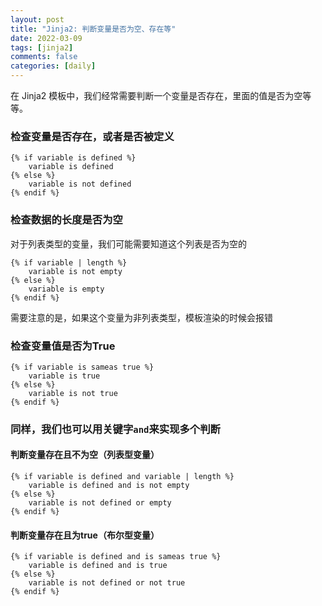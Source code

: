 ```yaml
---
layout: post
title: "Jinja2: 判断变量是否为空、存在等"
date: 2022-03-09
tags: [jinja2]
comments: false
categories: [daily]
---
```


在 Jinja2 模板中，我们经常需要判断一个变量是否存在，里面的值是否为空等等。

<!-- more -->

### 检查变量是否存在，或者是否被定义

```jinja
{% if variable is defined %}
    variable is defined
{% else %}
    variable is not defined
{% endif %}
```

### 检查数据的长度是否为空

对于列表类型的变量，我们可能需要知道这个列表是否为空的

```jinja
{% if variable | length %}
    variable is not empty
{% else %}
    variable is empty
{% endif %}
```

需要注意的是，如果这个变量为非列表类型，模板渲染的时候会报错

### 检查变量值是否为True

```jinja
{% if variable is sameas true %}
    variable is true
{% else %}
    variable is not true
{% endif %}
```

### 同样，我们也可以用关键字`and`来实现多个判断

#### 判断变量存在且不为空（列表型变量）

```jinja
{% if variable is defined and variable | length %}
    variable is defined and is not empty
{% else %}
    variable is not defined or empty
{% endif %}
```

#### 判断变量存在且为true（布尔型变量）

```jinja
{% if variable is defined and is sameas true %}
    variable is defined and is true
{% else %}
    variable is not defined or not true
{% endif %}
```
